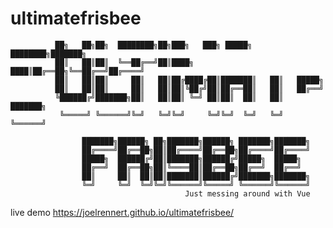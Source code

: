 # ultimatefrisbee
                                                                                                      
              ██╗   ██╗██╗  ████████╗██╗███╗   ███╗ █████╗ ████████╗███████╗
              ██║   ██║██║  ╚══██╔══╝██║████╗ ████║██╔══██╗╚══██╔══╝██╔════╝
              ██║   ██║██║     ██║   ██║██╔████╔██║███████║   ██║   █████╗  
              ██║   ██║██║     ██║   ██║██║╚██╔╝██║██╔══██║   ██║   ██╔══╝  
              ╚██████╔╝███████╗██║   ██║██║ ╚═╝ ██║██║  ██║   ██║   ███████╗
               ╚═════╝ ╚══════╝╚═╝   ╚═╝╚═╝     ╚═╝╚═╝  ╚═╝   ╚═╝   ╚══════╝
                                                              
                    ███████╗██████╗ ██╗███████╗██████╗ ███████╗███████╗           
                    ██╔════╝██╔══██╗██║██╔════╝██╔══██╗██╔════╝██╔════╝           
                    █████╗  ██████╔╝██║███████╗██████╔╝█████╗  █████╗             
                    ██╔══╝  ██╔══██╗██║╚════██║██╔══██╗██╔══╝  ██╔══╝             
                    ██║     ██║  ██║██║███████║██████╔╝███████╗███████╗           
                    ╚═╝     ╚═╝  ╚═╝╚═╝╚══════╝╚═════╝ ╚══════╝╚══════╝       
                                           Just messing around with Vue


live demo
https://joelrennert.github.io/ultimatefrisbee/
